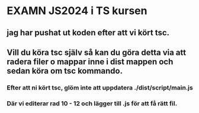 # EXAMN JS2024 i TS kursen

## jag har pushat ut koden efter att vi kört tsc.
## Vill du köra tsc själv så kan du göra detta via att radera filer o mappar inne i dist mappen och sedan köra om tsc kommando.

### Efter att ni kört tsc, glöm inte att uppdatera ./dist/script/main.js
### Där vi editerar rad 10 - 12 och lägger till .js för att få rätt fil.
